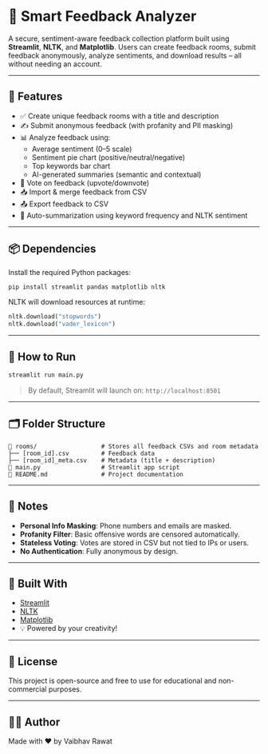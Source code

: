 
# 🔐 Smart Feedback Analyzer

A secure, sentiment-aware feedback collection platform built using **Streamlit**, **NLTK**, and **Matplotlib**. Users can create feedback rooms, submit feedback anonymously, analyze sentiments, and download results – all without needing an account.

---

## 🚀 Features

- ✅ Create unique feedback rooms with a title and description
- ✍️ Submit anonymous feedback (with profanity and PII masking)
- 📊 Analyze feedback using:
  - Average sentiment (0–5 scale)
  - Sentiment pie chart (positive/neutral/negative)
  - Top keywords bar chart
  - AI-generated summaries (semantic and contextual)
- 🔼 Vote on feedback (upvote/downvote)
- 📥 Import & merge feedback from CSV
- 📤 Export feedback to CSV
- 🤖 Auto-summarization using keyword frequency and NLTK sentiment

---

## 📦 Dependencies

Install the required Python packages:

```bash
pip install streamlit pandas matplotlib nltk
```

NLTK will download resources at runtime:
```python
nltk.download("stopwords")
nltk.download("vader_lexicon")
```

---

## 🏁 How to Run

```bash
streamlit run main.py
```

> By default, Streamlit will launch on: `http://localhost:8501`

---

## 🗂️ Folder Structure

```
📁 rooms/                  # Stores all feedback CSVs and room metadata
├── [room_id].csv         # Feedback data
├── [room_id]_meta.csv    # Metadata (title + description)
📄 main.py                 # Streamlit app script
📄 README.md               # Project documentation
```

---

## 📌 Notes

- **Personal Info Masking**: Phone numbers and emails are masked.
- **Profanity Filter**: Basic offensive words are censored automatically.
- **Stateless Voting**: Votes are stored in CSV but not tied to IPs or users.
- **No Authentication**: Fully anonymous by design.

---

## 🙌 Built With

- [Streamlit](https://streamlit.io)
- [NLTK](https://www.nltk.org/)
- [Matplotlib](https://matplotlib.org/)
- 💡 Powered by your creativity!

---

## 📃 License

This project is open-source and free to use for educational and non-commercial purposes.

---

## 👨‍💻 Author

Made with ❤️ by Vaibhav Rawat
